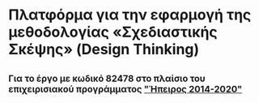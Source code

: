# Πλατφόρμα για την εφαρμογή της μεθοδολογίας «Σχεδιαστικής Σκέψης» (Design Thinking)
## <sup> Για το έργο με κωδικό 82478 στο πλαίσιο του επιχειρισιακού προγράμματος ["Ήπειρος 2014-2020"](https://www.espa-epirus.gr/category/pleropories-28) </sup>

